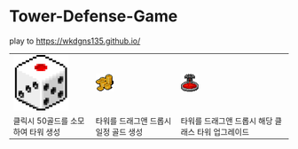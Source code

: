 # Tower-Defense-Game
play to https://wkdgns135.github.io/

<table>
    <tr>
        <td>
            <img src ='src/assets/images/button/dice.png' width = "100" heigth = "100"></img>
        </td>
        <td>
            <img src ='src/assets/images/button/bin.png'></img>
        </td>
        <td>
            <img src ='src/assets/images/button/upgrade.png'></img>
        </td>
    </tr>
        <tr>
        <td>
            클릭시 50골드를 소모하여 타워 생성
        </td>
        <td>
            타워를 드래그앤 드롭시 일정 골드 생성 
        </td>
        <td>
            타워를 드래그앤 드롭시 해당 클래스 타워 업그레이드
        </td>
    </tr>
</table>
